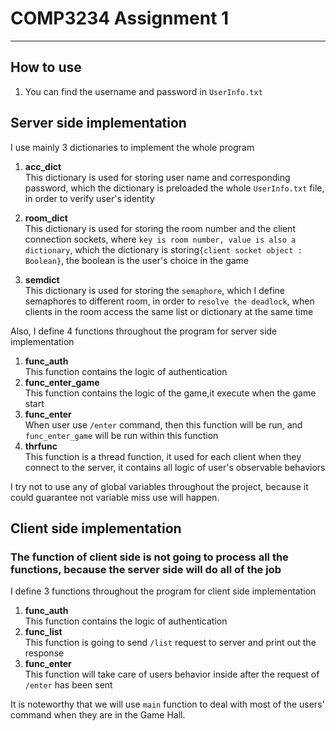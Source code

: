 # COMP3234 Assignment 1

-------------------------

## How to use

1. You can find the username and password in `UserInfo.txt`

## Server side implementation

I use mainly 3 dictionaries to implement the whole program

1. __acc_dict__</br>
This dictionary is used for storing user name and corresponding password, which the dictionary is preloaded the whole `UserInfo.txt` file, in order to verify user's identity

2. __room_dict__</br>
This dictionary is used for storing the room number and the client connection sockets, where `key is room number, value is also a dictionary`, which the dictionary is storing`{client socket object : Boolean}`, the boolean is the user's choice in the game

3. __semdict__</br>
This dictionary is used for storing the `semaphore`, which I define semaphores to different room, in order to `resolve the deadlock`, when clients in the room access the same list or dictionary at the same time

Also, I define 4 functions throughout the program for server side implementation

1. __func_auth__</br>
This function contains the logic of authentication
2. __func_enter_game__</br>
This function contains the logic of the game,it execute when the game start
3. __func_enter__</br>
When user use `/enter` command, then this function will be run, and `func_enter_game` will be run within this function
4. __thrfunc__</br>
This function is a thread function, it used for each client when they connect to the server, it contains all logic of user's observable behaviors

I try not to use any of global variables throughout the project, because it could guarantee not variable miss use will happen.

## Client side implementation

### The function of client side is not going to process all the functions, because the server side will do all of the job

I define 3 functions throughout the program for client side implementation

1. __func_auth__</br>
This function contains the logic of authentication
2. __func_list__</br>
This function is going to send `/list` request to server and print out the response
3. __func_enter__</br>
This function will take care of users behavior inside after the request of `/enter` has been sent

It is noteworthy that we will use `main` function to deal with most of the users' command when they are in the Game Hall.

